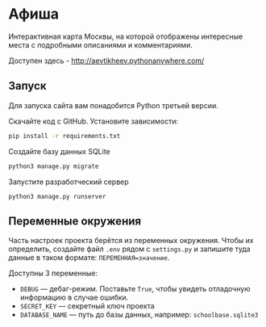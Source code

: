 # Афиша
Интерактивная карта Москвы, на которой отображены интересные места с подробными описаниями и комментариями.

Доступен здесь - http://aevtikheev.pythonanywhere.com/

## Запуск

Для запуска сайта вам понадобится Python третьей версии.

Скачайте код с GitHub. Установите зависимости:

```sh
pip install -r requirements.txt
```

Создайте базу данных SQLite

```sh
python3 manage.py migrate
```

Запустите разработческий сервер

```
python3 manage.py runserver
```

## Переменные окружения

Часть настроек проекта берётся из переменных окружения. Чтобы их определить, создайте файл `.env` рядом с `settings.py` и запишите туда данные в таком формате: `ПЕРЕМЕННАЯ=значение`.

Доступны 3 переменные:
- `DEBUG` — дебаг-режим. Поставьте `True`, чтобы увидеть отладочную информацию в случае ошибки.
- `SECRET_KEY` — секретный ключ проекта
- `DATABASE_NAME` — путь до базы данных, например: `schoolbase.sqlite3`
